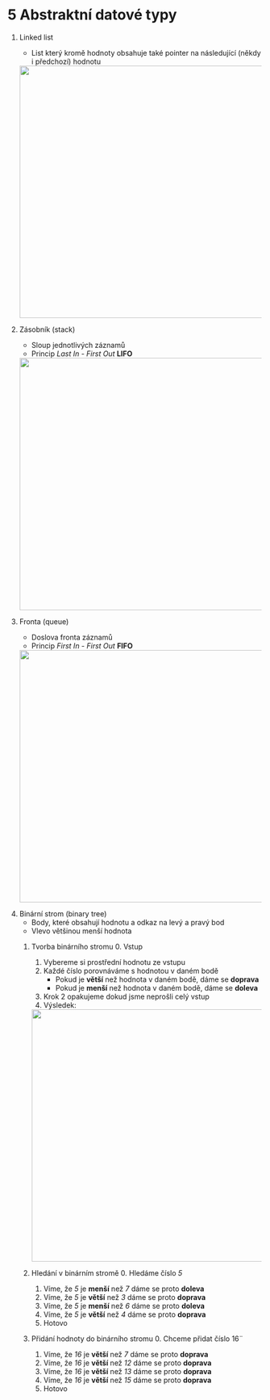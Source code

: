 # 5 Abstraktní datové typy

1. Linked list
	- List který kromě hodnoty obsahuje také pointer na následující (někdy i předchozí) hodnotu

    <img src="https://miro.medium.com/v2/resize:fit:1400/0*0XVK02Guco9xJMJL.png" width="500"/>
2. Zásobník (stack)
    - Sloup jednotlivých záznamů
  	- Princip *Last In - First Out* **LIFO**

  	<img src="https://www.masaischool.com/blog/content/images/wordpress/2022/04/Last-in-first-out-1024x683.png" width="500">

<div style="page-break-after: always;"></div>

3. Fronta (queue)
    - Doslova fronta záznamů
  	- Princip *First In - First Out* **FIFO**

    <img src="https://media.geeksforgeeks.org/wp-content/uploads/FIFO.jpg" width="500">

<div style="page-break-after: always;"></div>

4. Binární strom (binary tree)
    - Body, které obsahují hodnotu a odkaz na levý a pravý bod
  	- Vlevo většinou menší hodnota
  	1. Tvorba binárního stromu
    	0. Vstup
    	1. Vybereme si prostřední hodnotu ze vstupu
    	2. Každé číslo porovnáváme s hodnotou v daném bodě
        	- Pokud je **větší** než hodnota v daném bodě, dáme se **doprava**
        	- Pokud je **menší** než hodnota v daném bodě, dáme se **doleva**
    	3. Krok 2 opakujeme dokud jsme neprošli celý vstup
    	4. Výsledek:

		<img src="https://www.mikeperham.com/wp-content/uploads/2014/11/binary-tree.png" width="500">
  	2. Hledání v binárním stromě
    	0. Hledáme číslo *5*
    	1. Víme, že *5* je **menší** než *7* dáme se proto **doleva**
    	2. Víme, že *5* je **větší** než *3* dáme se proto **doprava**
    	3. Víme, že *5* je **menší** než *6* dáme se proto **doleva**
    	4. Víme, že *5* je **větší** než *4* dáme se proto **doprava**
    	5. Hotovo
    3. Přidání hodnoty do binárního stromu
    	0. Chceme přidat číslo 16¨
    	1. Víme, že *16* je **větší** než *7* dáme se proto **doprava**
    	2. Víme, že *16* je **větší** než *12* dáme se proto **doprava**
    	3. Víme, že *16* je **větší** než *13* dáme se proto **doprava**
    	4. Víme, že *16* je **větší** než *15* dáme se proto **doprava**
    	5. Hotovo